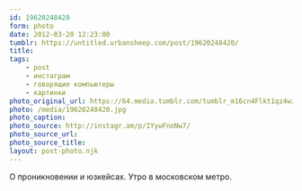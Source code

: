 ```yaml
---
id: 19620248420
form: photo
date: 2012-03-20 12:23:00
tumblr: https://untitled.urbansheep.com/post/19620248420/
title:
tags:
    - post
    - инстаграм
    - говорящие компьютеры
    - картинки
photo_original_url: https://64.media.tumblr.com/tumblr_m16cn4Flkt1qz4wzio1_640.jpg
photo: /media/19620248420.jpg
photo_caption: 
photo_source: http://instagr.am/p/IYywFnoNw7/
photo_source_url:
photo_source_title:
layout: post-photo.njk
---
```


<p>О проникновении и юзкейсах. Утро в московском метро.</p>
